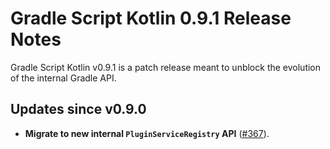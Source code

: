 Gradle Script Kotlin 0.9.1 Release Notes
========================================

Gradle Script Kotlin v0.9.1 is a patch release meant to unblock the evolution of the internal Gradle API.
 
Updates since v0.9.0
--------------------

 * **Migrate to new internal `PluginServiceRegistry` API** ([#367](https://github.com/gradle/gradle-script-kotlin/issues/367)).

